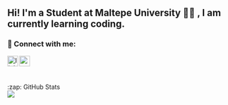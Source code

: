 
## Hi! I'm a Student at Maltepe University 👨‍🎓 , I am currently learning coding.
### 📩 Connect with me:

[<img align="left" alt="linkedin | LinkedIn" width="24px" src="https://raw.githubusercontent.com/peterthehan/peterthehan/master/assets/linkedin.svg" />][linkedin]
[<img align="left" height="24" width="24" src="https://cdn.jsdelivr.net/npm/simple-icons@v4/icons/gmail.svg" />][gmail]
<br />

[linkedin]: https://www.linkedin.com/in/deryasdev/
[gmail]: mailto:derya.sdev@gmail.com
<br />

<summary>:zap: GitHub Stats</summary>
<a href="https://github.com/jstrieb/github-stats">
<img src="https://github.com/deryasd/github-stats/blob/master/generated/languages.svg#gh-dark-mode-only" />
</a>
<br>
